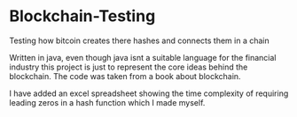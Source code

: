 # Blockchain-Testing
Testing how bitcoin creates there hashes and connects them in a chain

Written in java, even though java isnt a suitable language for the financial industry this project is just to represent the core ideas behind the blockchain.
The code was taken from a book about blockchain.

I have added an excel spreadsheet showing the time complexity of requiring leading zeros in a hash function which I made myself.

